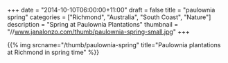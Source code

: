 +++
date = "2014-10-10T06:00:00+11:00"
draft = false
title = "paulownia spring"
categories = ["Richmond", "Australia", "South Coast", "Nature"]
description = "Spring at Paulownia Plantations"
thumbnail = "//www.janalonzo.com/thumb/paulownia-spring-small.jpg"
+++

{{% img srcname="/thumb/paulownia-spring" title="Paulownia plantations at Richmond in spring time" %}}
